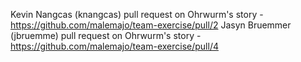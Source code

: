 Kevin Nangcas (knangcas) pull request on Ohrwurm's story - https://github.com/malemajo/team-exercise/pull/2
Jasyn Bruemmer (jbruemme) pull request on Ohrwurm's story - https://github.com/malemajo/team-exercise/pull/4 
